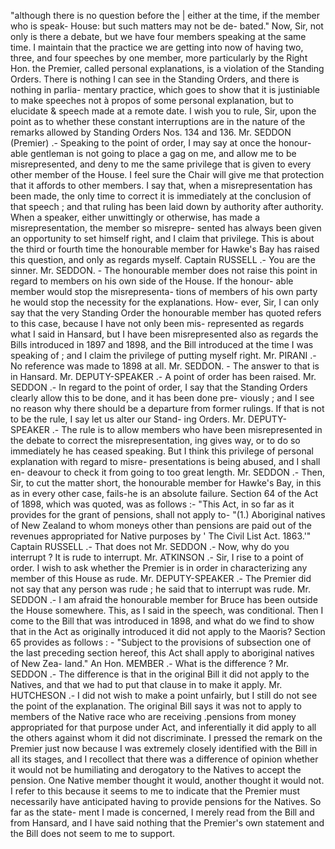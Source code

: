 "although there is no question before the | either at the time, if the member who is speak- House: but such matters may not be de- bated." Now, Sir, not only is there a debate, but we have four members speaking at the same time. I maintain that the practice we are getting into now of having two, three, and four speeches by one member, more particularly by the Right Hon. the Premier, called personal explanations, is a violation of the Standing Orders. There is nothing I can see in the Standing Orders, and there is nothing in parlia- mentary practice, which goes to show that it is justiniable to make speeches not à propos of some personal explanation, but to elucidate & speech made at a remote date. I wish you to rule, Sir, upon the point as to whether these constant interruptions are in the nature of the remarks allowed by Standing Orders Nos. 134 and 136. Mr. SEDDON (Premier) .- Speaking to the point of order, I may say at once the honour- able gentleman is not going to place a gag on me, and allow me to be misrepresented, and deny to me the same privilege that is given to every other member of the House. I feel sure the Chair will give me that protection that it affords to other members. I say that, when a misrepresentation has been made, the only time to correct it is immediately at the conclusion of that speech ; and that ruling has been laid down by authority after authority. When a speaker, either unwittingly or otherwise, has made a misrepresentation, the member so misrepre- sented has always been given an opportunity to set himself right, and I claim that privilege. This is about the third or fourth time the honourable member for Hawke's Bay has raised this question, and only as regards myself. Captain RUSSELL .- You are the sinner. Mr. SEDDON. - The honourable member does not raise this point in regard to members on his own side of the House. If the honour- able member would stop the misrepresenta- tions of members of his own party he would stop the necessity for the explanations. How- ever, Sir, I can only say that the very Standing Order the honourable member has quoted refers to this case, because I have not only been mis- represented as regards what I said in Hansard, but I have been misrepresented also as regards the Bills introduced in 1897 and 1898, and the Bill introduced at the time I was speaking of ; and I claim the privilege of putting myself right. Mr. PIRANI .- No reference was made to 1898 at all. Mr. SEDDON. - The answer to that is in Hansard. Mr. DEPUTY-SPEAKER .- A point of order has been raised. Mr. SEDDON .- In regard to the point of order, I say that the Standing Orders clearly allow this to be done, and it has been done pre- viously ; and I see no reason why there should be a departure from former rulings. If that is not to be the rule, I say let us alter our Stand- ing Orders. Mr. DEPUTY-SPEAKER .- The rule is to allow members who have been misrepresented in the debate to correct the misrepresentation, ing gives way, or to do so immediately he has ceased speaking. But I think this privilege of personal explanation with regard to misre- presentations is being abused, and I shall en- deavour to check it from going to too great length. Mr. SEDDON .- Then, Sir, to cut the matter short, the honourable member for Hawke's Bay, in this as in every other case, fails-he is an absolute failure. Section 64 of the Act of 1898, which was quoted, was as follows :- "This Act, in so far as it provides for the grant of pensions, shall not apply to- "(1.) Aboriginal natives of New Zealand to whom moneys other than pensions are paid out of the revenues appropriated for Native purposes by ' The Civil List Act. 1863.'" Captain RUSSELL .- That does not Mr. SEDDON .- Now, why do you interrupt ? It is rude to interrupt. Mr. ATKINSON .- Sir, I rise to a point of order. I wish to ask whether the Premier is in order in characterizing any member of this House as rude. Mr. DEPUTY-SPEAKER .- The Premier did not say that any person was rude ; he said that to interrupt was rude. Mr. SEDDON .- I am afraid the honourable member for Bruce has been outside the House somewhere. This, as I said in the speech, was conditional. Then I come to the Bill that was introduced in 1898, and what do we find to show that in the Act as originally introduced it did not apply to the Maoris? Section 65 provides as follows : - "Subject to the provisions of subsection one of the last preceding section hereof, this Act shall apply to aboriginal natives of New Zea- land." An Hon. MEMBER .- What is the difference ? Mr. SEDDON .- The difference is that in the original Bill it did not apply to the Natives, and that we had to put that clause in to make it apply. Mr. HUTCHESON .- I did not wish to make a point unfairly, but I still do not see the point of the explanation. The original Bill says it was not to apply to members of the Native race who are receiving .pensions from money appropriated for that purpose under Act, and inferentially it did apply to all the others against whom it did not discriminate. I pressed the remark on the Premier just now because I was extremely closely identified with the Bill in all its stages, and I recollect that there was a difference of opinion whether it would not be humiliating and derogatory to the Natives to accept the pension. One Native member thought it would, another thought it would not. I refer to this because it seems to me to indicate that the Premier must necessarily have anticipated having to provide pensions for the Natives. So far as the state- ment I made is concerned, I merely read from the Bill and from Hansard, and I have said nothing that the Premier's own statement and the Bill does not seem to me to support. 